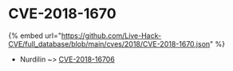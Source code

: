 # CVE-2018-1670
{% embed url="https://github.com/Live-Hack-CVE/full_database/blob/main/cves/2018/CVE-2018-1670.json" %}

* Nurdilin ~> [CVE-2018-16706](https://www.alice-snow.ru/2018/database/cve-2018-1670/cve-2018-16706-nurdilin)